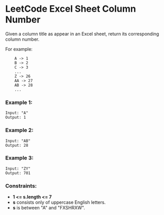 # LeetCode Excel Sheet Column Number
Given a column title as appear in an Excel sheet, return its corresponding column number.

For example:
```
    A -> 1
    B -> 2
    C -> 3
    ...
    Z -> 26
    AA -> 27
    AB -> 28 
    ...
```

### Example 1:
```
Input: "A"
Output: 1
```

### Example 2:
```
Input: "AB"
Output: 28
```

### Example 3:
```
Input: "ZY"
Output: 701
```

### Constraints:

* **1 <= s.length <= 7**
* **s** consists only of uppercase English letters.
* **s** is between "A" and "FXSHRXW".